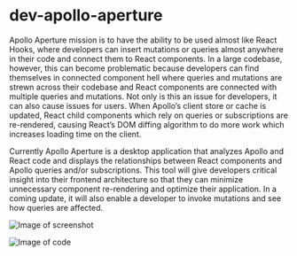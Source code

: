 # dev-apollo-aperture
Apollo Aperture mission is to have the ability to be used almost like React Hooks, where developers can insert mutations or queries almost anywhere in their code and connect them to React components. In a large codebase, however, this can become problematic because developers can find themselves in connected component hell where queries and mutations are strewn across their codebase and React components are connected with multiple queries and mutations. Not only is this an issue for developers, it can also cause issues for users. When Apollo’s client store or cache is updated, React child components which rely on queries or subscriptions are re-rendered, causing React’s DOM diffing algorithm to do more work which increases loading time on the client.

Currently Apollo Aperture is a desktop application that analyzes Apollo and React code and displays the relationships between React components and Apollo queries and/or subscriptions. This tool will give developers critical insight into their frontend architecture so that they can minimize unnecessary component re-rendering and optimize their application. In a coming update, it will also enable a developer to invoke mutations and see how queries are affected. 

![Image of screenshot](https://imgur.com/Ej1rp5u.png)

![Image of code](https://imgur.com/yLt9r5c.png)